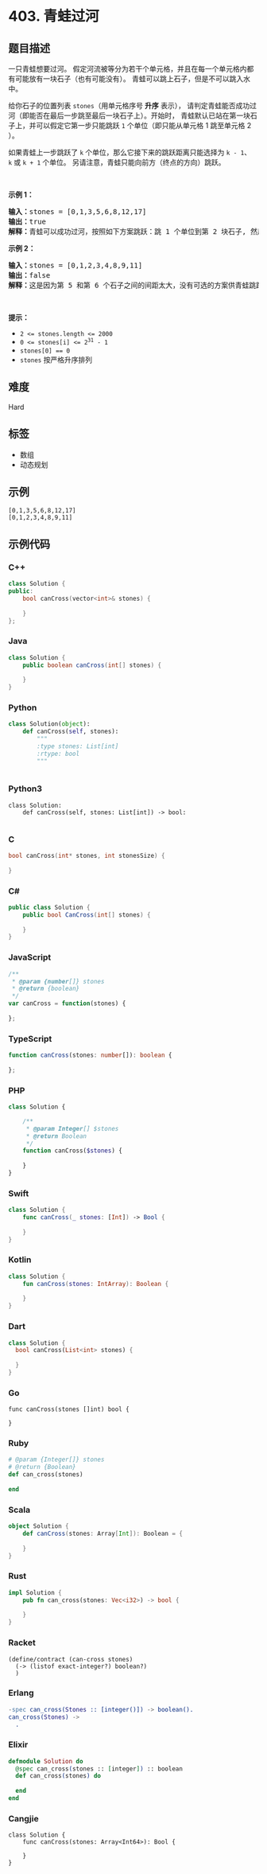 # 403. 青蛙过河

## 题目描述

<p>一只青蛙想要过河。 假定河流被等分为若干个单元格，并且在每一个单元格内都有可能放有一块石子（也有可能没有）。 青蛙可以跳上石子，但是不可以跳入水中。</p>

<p>给你石子的位置列表 <code>stones</code>（用单元格序号 <strong>升序</strong> 表示），&nbsp;请判定青蛙能否成功过河（即能否在最后一步跳至最后一块石子上）。开始时，&nbsp;青蛙默认已站在第一块石子上，并可以假定它第一步只能跳跃 <code>1</code> 个单位（即只能从单元格 1 跳至单元格 2 ）。</p>

<p>如果青蛙上一步跳跃了&nbsp;<code>k</code><em>&nbsp;</em>个单位，那么它接下来的跳跃距离只能选择为&nbsp;<code>k - 1</code>、<code>k</code><em>&nbsp;</em>或&nbsp;<code>k + 1</code> 个单位。&nbsp;另请注意，青蛙只能向前方（终点的方向）跳跃。</p>

<p>&nbsp;</p>

<p><strong>示例 1：</strong></p>

<pre>
<strong>输入：</strong>stones = [0,1,3,5,6,8,12,17]
<strong>输出：</strong>true
<strong>解释：</strong>青蛙可以成功过河，按照如下方案跳跃：跳 1 个单位到第 2 块石子, 然后跳 2 个单位到第 3 块石子, 接着 跳 2 个单位到第 4 块石子, 然后跳 3 个单位到第 6 块石子, 跳 4 个单位到第 7 块石子, 最后，跳 5 个单位到第 8 个石子（即最后一块石子）。</pre>

<p><strong>示例 2：</strong></p>

<pre>
<strong>输入：</strong>stones = [0,1,2,3,4,8,9,11]
<strong>输出：</strong>false
<strong>解释：</strong>这是因为第 5 和第 6 个石子之间的间距太大，没有可选的方案供青蛙跳跃过去。</pre>

<p>&nbsp;</p>

<p><strong>提示：</strong></p>

<ul>
	<li><code>2 &lt;= stones.length &lt;= 2000</code></li>
	<li><code>0 &lt;= stones[i] &lt;= 2<sup>31</sup> - 1</code></li>
	<li><code>stones[0] == 0</code></li>
	<li><code>stones</code>&nbsp;按严格升序排列</li>
</ul>


## 难度

Hard

## 标签

- 数组
- 动态规划

## 示例

```
[0,1,3,5,6,8,12,17]
[0,1,2,3,4,8,9,11]
```

## 示例代码

### C++

```cpp
class Solution {
public:
    bool canCross(vector<int>& stones) {
        
    }
};
```

### Java

```java
class Solution {
    public boolean canCross(int[] stones) {
        
    }
}
```

### Python

```python
class Solution(object):
    def canCross(self, stones):
        """
        :type stones: List[int]
        :rtype: bool
        """
        
```

### Python3

```python3
class Solution:
    def canCross(self, stones: List[int]) -> bool:
        
```

### C

```c
bool canCross(int* stones, int stonesSize) {
    
}
```

### C#

```csharp
public class Solution {
    public bool CanCross(int[] stones) {
        
    }
}
```

### JavaScript

```javascript
/**
 * @param {number[]} stones
 * @return {boolean}
 */
var canCross = function(stones) {
    
};
```

### TypeScript

```typescript
function canCross(stones: number[]): boolean {
    
};
```

### PHP

```php
class Solution {

    /**
     * @param Integer[] $stones
     * @return Boolean
     */
    function canCross($stones) {
        
    }
}
```

### Swift

```swift
class Solution {
    func canCross(_ stones: [Int]) -> Bool {
        
    }
}
```

### Kotlin

```kotlin
class Solution {
    fun canCross(stones: IntArray): Boolean {
        
    }
}
```

### Dart

```dart
class Solution {
  bool canCross(List<int> stones) {
    
  }
}
```

### Go

```golang
func canCross(stones []int) bool {
    
}
```

### Ruby

```ruby
# @param {Integer[]} stones
# @return {Boolean}
def can_cross(stones)
    
end
```

### Scala

```scala
object Solution {
    def canCross(stones: Array[Int]): Boolean = {
        
    }
}
```

### Rust

```rust
impl Solution {
    pub fn can_cross(stones: Vec<i32>) -> bool {
        
    }
}
```

### Racket

```racket
(define/contract (can-cross stones)
  (-> (listof exact-integer?) boolean?)
  )
```

### Erlang

```erlang
-spec can_cross(Stones :: [integer()]) -> boolean().
can_cross(Stones) ->
  .
```

### Elixir

```elixir
defmodule Solution do
  @spec can_cross(stones :: [integer]) :: boolean
  def can_cross(stones) do
    
  end
end
```

### Cangjie

```cangjie
class Solution {
    func canCross(stones: Array<Int64>): Bool {

    }
}
```

